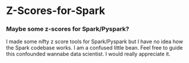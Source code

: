 # Z-Scores-for-Spark
### Maybe some z-scores for Spark/Pyspark?

I made some nifty z score tools for Spark/Pyspark but I have no idea how the Spark codebase works. I am a confused little bean.
Feel free to guide this confounded wannabe data scientist. I would really appreciate it.
